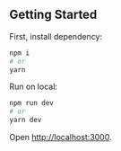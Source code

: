 ## Getting Started

First, install dependency:

```bash
npm i
# or
yarn
```

Run on local:

```bash
npm run dev
# or
yarn dev
```

Open [http://localhost:3000](http://localhost:3000).
